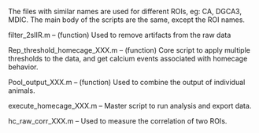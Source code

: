 The files with similar names are used for different ROIs, eg: CA, DGCA3, MDIC. The main body of the scripts are the same, except the ROI names. 

filter_2sIIR.m – (function) Used to remove artifacts from the raw data

Rep_threshold_homecage_XXX.m – (function) Core script to apply multiple thresholds to the data, and get calcium events associated with homecage behavior.

Pool_output_XXX.m – (function) Used to combine the output of individual animals.

execute_homecage_XXX.m – Master script to run analysis and export data. 

hc_raw_corr_XXX.m – Used to measure the correlation of two ROIs.  

